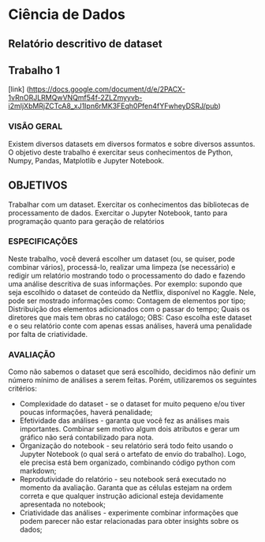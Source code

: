 

# Ciência de Dados

## Relatório descritivo de dataset 

## Trabalho 1

[link] (https://docs.google.com/document/d/e/2PACX-1vRnORJLRMQwVNQmf54f-2ZLZmyyvb-i2mIjXbMRjZCTcA8_xJ1Ipn6rMK3FEqh0Pfen4fYFwheyDSRJ/pub)

### VISÃO GERAL
Existem diversos datasets em diversos formatos e sobre diversos assuntos. O objetivo deste trabalho é exercitar seus conhecimentos de Python, Numpy, Pandas, Matplotlib e Jupyter Notebook.

## OBJETIVOS
Trabalhar com um dataset.
Exercitar os conhecimentos das bibliotecas de processamento de dados.
Exercitar o Jupyter Notebook, tanto para programação quanto para geração de relatórios

### ESPECIFICAÇÕES
Neste trabalho, você deverá escolher um dataset (ou, se quiser, pode combinar vários), processá-lo, realizar uma limpeza (se necessário) e redigir um relatório mostrando todo o processamento do dado e fazendo uma análise descritiva de suas informações. Por exemplo: supondo que seja escolhido o dataset de conteúdo da Netflix, disponível no Kaggle. Nele, pode ser mostrado informações como:
Contagem de elementos por tipo;
Distribuição dos elementos adicionados com o passar do tempo;
Quais os diretores que mais tem obras no catálogo;
OBS: Caso escolha este dataset e o seu relatório conte com apenas essas análises, haverá uma penalidade por falta de criatividade.

### AVALIAÇÃO
Como não sabemos o dataset que será escolhido, decidimos não definir um número mínimo de análises a serem feitas. Porém, utilizaremos os seguintes critérios:

* Complexidade do dataset - se o dataset for muito pequeno e/ou tiver poucas informações, haverá penalidade;
* Efetividade das análises - garanta que você fez as análises mais importantes. Combinar sem motivo algum dois atributos e gerar um gráfico não será contabilizado para nota.
* Organização do notebook - seu relatório será todo feito usando o Jupyter Notebook (o qual será o artefato de envio do trabalho). Logo, ele precisa está bem organizado, combinando código python com markdown;
* Reprodutividade do relatório - seu notebook será executado no momento da avaliação. Garanta que as células estejam na ordem correta e que qualquer instrução adicional esteja devidamente apresentada no notebook;
* Criatividade das análises - experimente combinar informações que podem parecer não estar relacionadas para obter insights sobre os dados;
